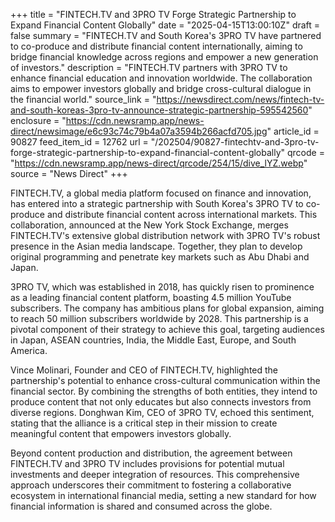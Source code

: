 +++
title = "FINTECH.TV and 3PRO TV Forge Strategic Partnership to Expand Financial Content Globally"
date = "2025-04-15T13:00:10Z"
draft = false
summary = "FINTECH.TV and South Korea's 3PRO TV have partnered to co-produce and distribute financial content internationally, aiming to bridge financial knowledge across regions and empower a new generation of investors."
description = "FINTECH.TV partners with 3PRO TV to enhance financial education and innovation worldwide. The collaboration aims to empower investors globally and bridge cross-cultural dialogue in the financial world."
source_link = "https://newsdirect.com/news/fintech-tv-and-south-koreas-3pro-tv-announce-strategic-partnership-595542560"
enclosure = "https://cdn.newsramp.app/news-direct/newsimage/e6c93c74c79b4a07a3594b266acfd705.jpg"
article_id = 90827
feed_item_id = 12762
url = "/202504/90827-fintechtv-and-3pro-tv-forge-strategic-partnership-to-expand-financial-content-globally"
qrcode = "https://cdn.newsramp.app/news-direct/qrcode/254/15/dive_lYZ.webp"
source = "News Direct"
+++

<p>FINTECH.TV, a global media platform focused on finance and innovation, has entered into a strategic partnership with South Korea's 3PRO TV to co-produce and distribute financial content across international markets. This collaboration, announced at the New York Stock Exchange, merges FINTECH.TV's extensive global distribution network with 3PRO TV's robust presence in the Asian media landscape. Together, they plan to develop original programming and penetrate key markets such as Abu Dhabi and Japan.</p><p>3PRO TV, which was established in 2018, has quickly risen to prominence as a leading financial content platform, boasting 4.5 million YouTube subscribers. The company has ambitious plans for global expansion, aiming to reach 50 million subscribers worldwide by 2028. This partnership is a pivotal component of their strategy to achieve this goal, targeting audiences in Japan, ASEAN countries, India, the Middle East, Europe, and South America.</p><p>Vince Molinari, Founder and CEO of FINTECH.TV, highlighted the partnership's potential to enhance cross-cultural communication within the financial sector. By combining the strengths of both entities, they intend to produce content that not only educates but also connects investors from diverse regions. Donghwan Kim, CEO of 3PRO TV, echoed this sentiment, stating that the alliance is a critical step in their mission to create meaningful content that empowers investors globally.</p><p>Beyond content production and distribution, the agreement between FINTECH.TV and 3PRO TV includes provisions for potential mutual investments and deeper integration of resources. This comprehensive approach underscores their commitment to fostering a collaborative ecosystem in international financial media, setting a new standard for how financial information is shared and consumed across the globe.</p>